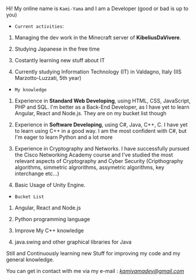 Hi! My online name is `Kami-Yama` and I am a Developer (good or bad is up to you)

- `Current activities`:

1. Managing the dev work in the Minecraft server of **KibeliusDaVivere**.

2. Studying Japanese in the free time

3. Costantly learning new stuff about IT

4. Currently studying Information Technology (IT) in Valdagno, Italy (IIS Marzotto-Luzzati, 5th year)

- `My knowledge`

1. Experience in **Standard Web Developing**, using HTML, CSS, JavaScript, PHP and SQL. I'm better as a Back-End Developer, as I have yet to learn Angular, React and Node.js. They are on my bucket list though

2. Experience in **Software Developing**, using C#, Java, C++, C. I have yet to learn using C++ in a good way. I am the most confident with C#, but I'm eager to learn Python and a lot more

3. Experience in Cryptography and Networks. I have successfully pursued the Cisco Networking Academy course and I've studied the most relevant aspects of Cryptography and Cyber Security (Cripthography algorithms, simmetric algrorithms, assymetric algorithms, key interchange etc...)

4. Basic Usage of Unity Engine.

- `Bucket List`

1. Angular, React and Node.js

2. Python programming language

3. Improve My C++ knowledge

4. java.swing and other graphical libraries for Java


Still and Continuously learning new Stuff for improving my code and my general knowledge.

You can get in contact with me via my e-mail : *kamiyamadev@gmail.com*


